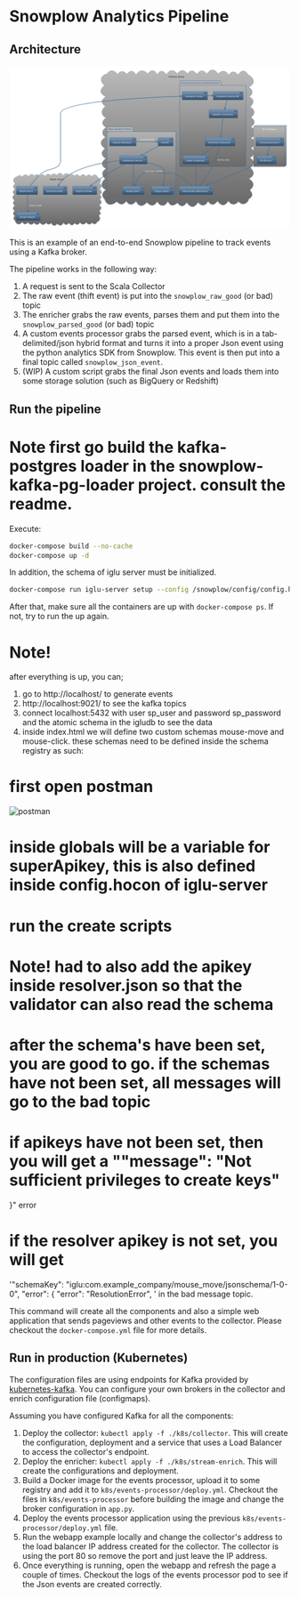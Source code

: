 # Snowplow Analytics Pipeline

## Architecture

![Snowplow Architecture](ttudb-system-architecture.png)

This is an example of an end-to-end Snowplow pipeline to track events using a Kafka broker.

The pipeline works in the following way:

1. A request is sent to the Scala Collector
2. The raw event (thift event) is put into the `snowplow_raw_good` (or bad) topic
3. The enricher grabs the raw events, parses them and put them into the `snowplow_parsed_good` (or bad) topic
4. A custom events processor grabs the parsed event, which is in a tab-delimited/json hybrid format and turns it into a proper
Json event using the python analytics SDK from Snowplow. This event is then put into a final topic called `snowplow_json_event`.
5. (WIP) A custom script grabs the final Json events and loads them into some storage solution (such as BigQuery or Redshift)


## Run the pipeline

# Note first go build the kafka-postgres loader in the snowplow-kafka-pg-loader project. consult the readme.

Execute:

```sh
docker-compose build --no-cache
docker-compose up -d
```
In addition, the schema of iglu server must be initialized.
```sh
docker-compose run iglu-server setup --config /snowplow/config/config.hocon
```
After that, make sure all the containers are up with `docker-compose ps`. If not, try to run the up again.

# Note! 

after everything is up, you can;

1. go to http://localhost/ to generate events
2. http://localhost:9021/ to see the kafka topics
3. connect localhost:5432 with user sp_user and password sp_password and the atomic schema in the igludb to see the data
4. inside index.html we will define two custom schemas mouse-move and mouse-click. these schemas need to be defined inside the schema registry as such:

# first open postman 
![postman](https://interstellar-escape-887274.postman.co/workspace/My-Workspace~429b38d4-d839-4277-8872-fa8df8c783b9/collection/2314420-a4683497-28a0-4bc5-ab16-16f0cd41fba4?action=share&creator=2314420&active-environment=2314420-014dbc2e-6d2e-b910-82a9-567ef531a834)

# inside globals will be a variable for superApikey, this is also defined inside config.hocon of iglu-server

# run the create scripts
# Note! had to also add the apikey inside resolver.json so that the validator can also read the schema

# after the schema's have been set, you are good to go. if the schemas have not been set, all messages will go to the bad topic
# if apikeys have not been set, then you will get a ""message": "Not sufficient privileges to create keys"
}" error
# if the resolver apikey is not set, you will get 
'"schemaKey": "iglu:com.example_company/mouse_move/jsonschema/1-0-0",
          "error": {
            "error": "ResolutionError", '
in the bad message topic.


This command will create all the components and also a simple web application that sends pageviews and other events to the collector.
Please checkout the `docker-compose.yml` file for more details.

## Run in production (Kubernetes)

The configuration files are using endpoints for Kafka provided by [kubernetes-kafka](https://github.com/Yolean/kubernetes-kafka). You can configure your own brokers in the collector and enrich configuration file (configmaps).

Assuming you have configured Kafka for all the components:

1. Deploy the collector: `kubectl apply -f ./k8s/collector`. This will create the configuration, deployment and a service that uses a Load Balancer to access the collector's endpoint. 
2. Deploy the enricher: `kubectl apply -f ./k8s/stream-enrich`. This will create the configurations and deployment.
3. Build a Docker image for the events processor, upload it to some registry and add it to `k8s/events-processor/deploy.yml`. Checkout the files in `k8s/events-processor` before building the image and change the broker configuration in `app.py`.
4. Deploy the events processor application using the previous `k8s/events-processor/deploy.yml` file.
5. Run the webapp example locally and change the collector's address to the load balancer IP address created for the collector. The collector is using the port 80 so remove the port and just leave the IP address.
6. Once everything is running, open the webapp and refresh the page a couple of times. Checkout the logs of the events processor pod to see if the Json events are created correctly.
